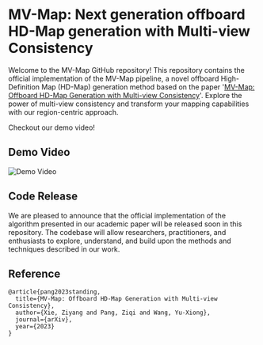 # MV-Map: Next generation offboard HD-Map generation with Multi-view Consistency
Welcome to the MV-Map GitHub repository! This repository contains the official implementation of the MV-Map pipeline, a novel offboard High-Definition Map (HD-Map) generation method based on the paper '[MV-Map: Offboard HD-Map Generation with Multi-view Consistency]()'. Explore the power of multi-view consistency and transform your mapping capabilities with our region-centric approach.

Checkout our demo video!
## Demo Video
![Demo Video](https://youtu.be/EmeiwVKtlhg)

## Code Release
We are pleased to announce that the official implementation of the algorithm presented in our academic paper will be released soon in this repository. The codebase will allow researchers, practitioners, and enthusiasts to explore, understand, and build upon the methods and techniques described in our work.

## Reference
```
@article{pang2023standing,
  title={MV-Map: Offboard HD-Map Generation with Multi-view Consistency},
  author={Xie, Ziyang and Pang, Ziqi and Wang, Yu-Xiong},
  journal={arXiv},
  year={2023}
}
```
